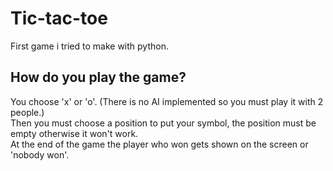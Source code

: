 # Tic-tac-toe

First game i tried to make with python.

## How do you play the game?

You choose 'x' or 'o'. (There is no AI implemented so you must play it with 2 people.)  
Then you must choose a position to put your symbol, the position must be empty otherwise it won't work.  
At the end of the game the player who won gets shown on the screen or 'nobody won'.
